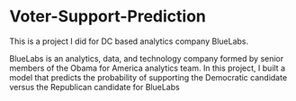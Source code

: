 # Voter-Support-Prediction
This is a project I did for DC based analytics company BlueLabs.

BlueLabs is an analytics, data, and technology company formed by senior members of the Obama for America analytics team. In this project, I built a model that predicts the probability of supporting the Democratic candidate versus the Republican candidate for BlueLabs
